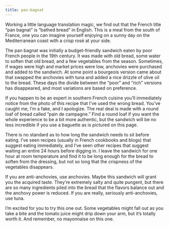 ```yaml
---
title: pan-bagnat
---
```


Working a little language translation magic, we find out that the French title “pan bagnat” is “bathed bread” in English. This is a meal from the south of France, one you can imagine yourself enjoying on a sunny day on the Mediterranean coast with a crisp rosé at your side.

The pan bagnat was initially a budget-friendly sandwich eaten by poor French people in the 19th century. It was made with old bread, some water to soften that old bread, and a few vegetables from the season. Sometimes, if wages were high and market prices were low, anchovies were purchased and added to the sandwich. At some point a bourgeois version came about that swapped the anchovies with tuna and added a nice drizzle of olive oil to the bread. These days the divide between the “poor” and “rich” versions has disappeared, and most variations are based on preference.

If you happen to be an expert in southern French cuisine you’ll immediately notice from the photo of this recipe that I’ve used the wrong bread. You’ve caught me, I’m a fake, and I apologize. The real deal is made with a round loaf of bread called “pain de campagne.” Find a round loaf if you want the whole experience to be a bit more authentic, but the sandwich will be no less incredible if you use a baguette as is pictured on this page.

There is no standard as to how long the sandwich needs to sit before eating. I’ve seen recipes (usually in French cookbooks and blogs) that suggest eating immediately, and I’ve seen other recipes that suggest waiting an entire 24 hours before digging in. I leave the sandwich for one hour at room temperature and find it to be long enough for the bread to soften from the dressing, but not so long that the crispness of the vegetables disappears.

If you are anti-anchovies, use anchovies. Maybe this sandwich will grant you the acquired taste. They’re extremely salty and quite pungent, but there are so many ingredients piled into the bread that the flavors balance out and the anchovy power is reduced. If you are really, seriously anti-anchovies, use tuna.

I’m excited for you to try this one out. Some vegetables might fall out as you take a bite and the tomato juice might drip down your arm, but it’s totally worth it. And remember, no mayonnaise on this one.
